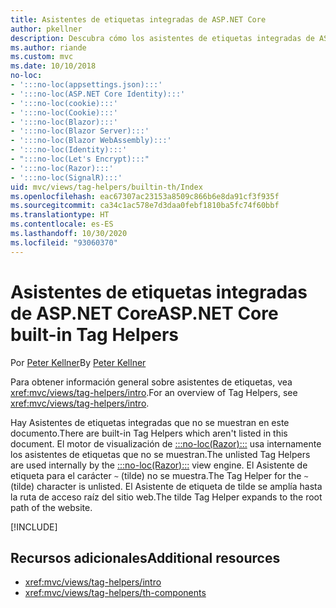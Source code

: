 ```yaml
---
title: Asistentes de etiquetas integradas de ASP.NET Core
author: pkellner
description: Descubra cómo los asistentes de etiquetas integradas de ASP.NET Core le ayudan a mejorar su productividad.
ms.author: riande
ms.custom: mvc
ms.date: 10/10/2018
no-loc:
- ':::no-loc(appsettings.json):::'
- ':::no-loc(ASP.NET Core Identity):::'
- ':::no-loc(cookie):::'
- ':::no-loc(Cookie):::'
- ':::no-loc(Blazor):::'
- ':::no-loc(Blazor Server):::'
- ':::no-loc(Blazor WebAssembly):::'
- ':::no-loc(Identity):::'
- ":::no-loc(Let's Encrypt):::"
- ':::no-loc(Razor):::'
- ':::no-loc(SignalR):::'
uid: mvc/views/tag-helpers/builtin-th/Index
ms.openlocfilehash: eac67307ac23153a8509c866b6e8da91cf3f935f
ms.sourcegitcommit: ca34c1ac578e7d3daa0febf1810ba5fc74f60bbf
ms.translationtype: HT
ms.contentlocale: es-ES
ms.lasthandoff: 10/30/2020
ms.locfileid: "93060370"
---
```

# <a name="aspnet-core-built-in-tag-helpers"></a><span data-ttu-id="20087-103">Asistentes de etiquetas integradas de ASP.NET Core</span><span class="sxs-lookup"><span data-stu-id="20087-103">ASP.NET Core built-in Tag Helpers</span></span>

<span data-ttu-id="20087-104">Por [Peter Kellner](https://peterkellner.net)</span><span class="sxs-lookup"><span data-stu-id="20087-104">By [Peter Kellner](https://peterkellner.net)</span></span>

<span data-ttu-id="20087-105">Para obtener información general sobre asistentes de etiquetas, vea <xref:mvc/views/tag-helpers/intro>.</span><span class="sxs-lookup"><span data-stu-id="20087-105">For an overview of Tag Helpers, see <xref:mvc/views/tag-helpers/intro>.</span></span>

<span data-ttu-id="20087-106">Hay Asistentes de etiquetas integradas que no se muestran en este documento.</span><span class="sxs-lookup"><span data-stu-id="20087-106">There are built-in Tag Helpers which aren't listed in this document.</span></span> <span data-ttu-id="20087-107">El motor de visualización de [:::no-loc(Razor):::](xref:mvc/views/razor) usa internamente los asistentes de etiquetas que no se muestran.</span><span class="sxs-lookup"><span data-stu-id="20087-107">The unlisted Tag Helpers are used internally by the [:::no-loc(Razor):::](xref:mvc/views/razor) view engine.</span></span> <span data-ttu-id="20087-108">El Asistente de etiqueta para el carácter `~` (tilde) no se muestra.</span><span class="sxs-lookup"><span data-stu-id="20087-108">The Tag Helper for the `~` (tilde) character is unlisted.</span></span> <span data-ttu-id="20087-109">El Asistente de etiqueta de tilde se amplía hasta la ruta de acceso raíz del sitio web.</span><span class="sxs-lookup"><span data-stu-id="20087-109">The tilde Tag Helper expands to the root path of the website.</span></span>

[!INCLUDE[](~/includes/built-in-TH.md)]

## <a name="additional-resources"></a><span data-ttu-id="20087-110">Recursos adicionales</span><span class="sxs-lookup"><span data-stu-id="20087-110">Additional resources</span></span>

* <xref:mvc/views/tag-helpers/intro>
* <xref:mvc/views/tag-helpers/th-components>
